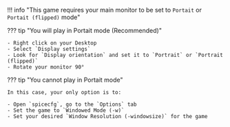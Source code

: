 !!! info "This game requires your main monitor to be set to `Portait` or `Portait (flipped)` mode"

??? tip "You will play in Portait mode (Recommended)"

	- Right click on your Desktop
	- Select `Display settings`
	- Look for `Display orientation` and set it to `Portrait` or `Portrait (flipped)`
	- Rotate your monitor 90°

??? tip "You cannot play in Portait mode"

	In this case, your only option is to:
	
	- Open `spicecfg`, go to the `Options` tab
	- Set the game to `Windowed Mode (-w)`
	- Set your desired `Window Resolution (-windowsize)` for the game